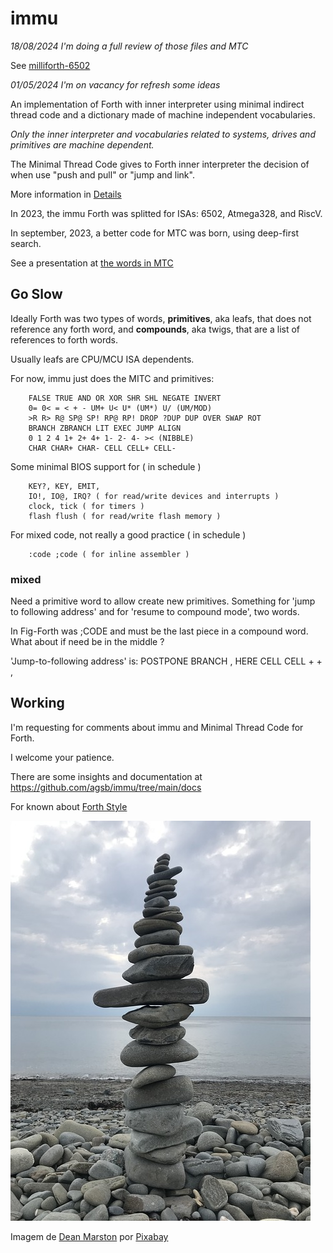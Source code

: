 # immu

_18/08/2024 I'm doing a full review of those files and MTC_

See [milliforth-6502](https://github/agsb/milliforth-6502)

_01/05/2024 I'm on vacancy for refresh some ideas_

An implementation of Forth with inner interpreter using minimal indirect thread code and a dictionary made of machine independent vocabularies. 
  
_Only the inner interpreter and vocabularies related to systems, drives and primitives are machine dependent._

The Minimal Thread Code  gives to Forth inner interpreter the decision of when use "push and pull" or "jump and link".

More information in [Details](https://github.com/agsb/immu/blob/main/Details.md)

In 2023, the immu Forth was splitted for ISAs: 6502, Atmega328, and RiscV. 

In september, 2023, a better code for MTC was born, using deep-first search.

See a presentation at [the words in MTC](https://github.com/agsb/immu/blob/main/The%20words%20in%20MITC%20Forth%20en.pdf)

## Go Slow

Ideally Forth was two types of words, **primitives**, aka leafs, that does not reference any forth word, and **compounds**, aka twigs, that are a list of references to forth words. 

Usually leafs are CPU/MCU ISA dependents.

For now, immu just does the MITC and primitives: 

        FALSE TRUE AND OR XOR SHR SHL NEGATE INVERT
        0= 0< = < + - UM+ U< U* (UM*) U/ (UM/MOD)
        >R R> R@ SP@ SP! RP@ RP! DROP ?DUP DUP OVER SWAP ROT 
        BRANCH ZBRANCH LIT EXEC JUMP ALIGN 
        0 1 2 4 1+ 2+ 4+ 1- 2- 4- >< (NIBBLE)
        CHAR CHAR+ CHAR- CELL CELL+ CELL-

Some minimal BIOS support for ( in schedule )
      
        KEY?, KEY, EMIT, 
        IO!, IO@, IRQ? ( for read/write devices and interrupts )
        clock, tick ( for timers )
        flash flush ( for read/write flash memory )

For mixed code, not really a good practice ( in schedule ) 

        :code ;code ( for inline assembler )
        
### mixed 

Need a primitive word to allow create new primitives. Something for 'jump to following address' and for 'resume to compound mode', two words.

In Fig-Forth was ;CODE and must be the last piece in a compound word. What about if need be in the middle ?

'Jump-to-following address' is: POSTPONE BRANCH , HERE CELL CELL + + , 

## Working

I'm requesting for comments about immu and Minimal Thread Code for Forth. 

I welcome your patience.

There are some insights and documentation at
      https://github.com/agsb/immu/tree/main/docs 
      
For known about [Forth Style](http://www.forth.org/forth_style.html)

![image](https://github.com/agsb/immu/blob/main/beach-g681c55cdd_640.jpg)

Imagem de <a href="https://pixabay.com/pt/users/deanmarston-10862868/?utm_source=link-attribution&amp;utm_medium=referral&amp;utm_campaign=image&amp;utm_content=4388135">Dean Marston</a> por <a href="https://pixabay.com/pt/?utm_source=link-attribution&amp;utm_medium=referral&amp;utm_campaign=image&amp;utm_content=4388135">Pixabay</a>
